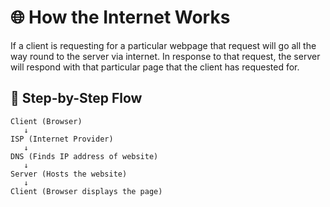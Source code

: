 # 🌐 How the Internet Works

If a client is requesting for a particular webpage that request will go all the way round to the server via internet. In response to that request, the server will respond with that particular page that the client has requested for.

## 🔄 Step-by-Step Flow
```
Client (Browser)  
   ↓  
ISP (Internet Provider)  
   ↓  
DNS (Finds IP address of website)  
   ↓  
Server (Hosts the website)  
   ↓  
Client (Browser displays the page)  

```